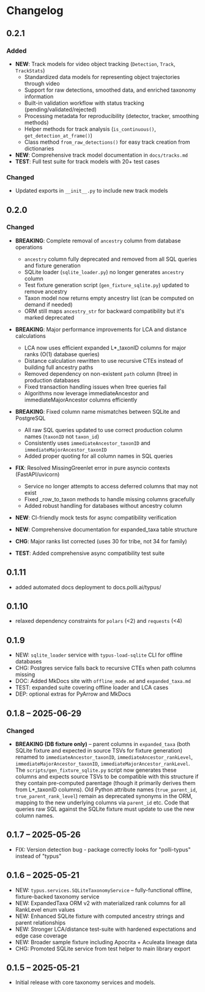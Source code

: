 # Changelog

## 0.2.1
### Added
* **NEW**: Track models for video object tracking (`Detection`, `Track`, `TrackStats`)
  - Standardized data models for representing object trajectories through video
  - Support for raw detections, smoothed data, and enriched taxonomy information
  - Built-in validation workflow with status tracking (pending/validated/rejected)
  - Processing metadata for reproducibility (detector, tracker, smoothing methods)
  - Helper methods for track analysis (`is_continuous()`, `get_detection_at_frame()`)
  - Class method `from_raw_detections()` for easy track creation from dictionaries
* **NEW**: Comprehensive track model documentation in `docs/tracks.md`
* **TEST**: Full test suite for track models with 20+ test cases

### Changed
* Updated exports in `__init__.py` to include new track models

## 0.2.0
### Changed
* **BREAKING**: Complete removal of `ancestry` column from database operations
  - `ancestry` column fully deprecated and removed from all SQL queries and fixture generation
  - SQLite loader (`sqlite_loader.py`) no longer generates `ancestry` column
  - Test fixture generation script (`gen_fixture_sqlite.py`) updated to remove ancestry
  - Taxon model now returns empty ancestry list (can be computed on demand if needed)
  - ORM still maps `ancestry_str` for backward compatibility but it's marked deprecated
  
* **BREAKING**: Major performance improvements for LCA and distance calculations
  - LCA now uses efficient expanded L*_taxonID columns for major ranks (O(1) database queries)
  - Distance calculation rewritten to use recursive CTEs instead of building full ancestry paths
  - Removed dependency on non-existent `path` column (ltree) in production databases
  - Fixed transaction handling issues when ltree queries fail
  - Algorithms now leverage immediateAncestor and immediateMajorAncestor columns efficiently
  
* **BREAKING**: Fixed column name mismatches between SQLite and PostgreSQL
  - All raw SQL queries updated to use correct production column names (`taxonID` not `taxon_id`)
  - Consistently uses `immediateAncestor_taxonID` and `immediateMajorAncestor_taxonID`
  - Added proper quoting for all column names in SQL queries
  
* **FIX**: Resolved MissingGreenlet error in pure asyncio contexts (FastAPI/uvicorn)
  - Service no longer attempts to access deferred columns that may not exist
  - Fixed _row_to_taxon methods to handle missing columns gracefully
  - Added robust handling for databases without ancestry column
  
* **NEW**: CI-friendly mock tests for async compatibility verification
* **NEW**: Comprehensive documentation for expanded_taxa table structure
* **CHG**: Major ranks list corrected (uses 30 for tribe, not 34 for family)
* **TEST**: Added comprehensive async compatibility test suite

## 0.1.11
* added automated docs deployment to docs.polli.ai/typus/

## 0.1.10
* relaxed dependency constraints for `polars` (<2) and `requests` (<4)

## 0.1.9
* NEW: `sqlite_loader` service with `typus-load-sqlite` CLI for offline databases
* CHG: Postgres service falls back to recursive CTEs when path columns missing
* DOC: Added MkDocs site with `offline_mode.md` and `expanded_taxa.md`
* TEST: expanded suite covering offline loader and LCA cases
* DEP: optional extras for PyArrow and MkDocs

## 0.1.8 – 2025-06-29
### Changed
* **BREAKING (DB fixture only)** – parent columns in `expanded_taxa` (both SQLite fixture and expected in source TSVs for fixture generation) renamed to `immediateAncestor_taxonID`, `immediateAncestor_rankLevel`, `immediateMajorAncestor_taxonID`, `immediateMajorAncestor_rankLevel`. The `scripts/gen_fixture_sqlite.py` script now generates these columns and expects source TSVs to be compatible with this structure if they contain pre-computed parentage (though it primarily derives them from L*_taxonID columns).
  Old Python attribute names (`true_parent_id`, `true_parent_rank_level`) remain as deprecated synonyms in the ORM, mapping to the new underlying columns via `parent_id` etc. Code that queries raw SQL against the SQLite fixture must update to use the new column names.

## 0.1.7 – 2025-05-26
* FIX: Version detection bug - package correctly looks for "polli-typus" instead of "typus"

## 0.1.6 – 2025-05-21
* NEW: `typus.services.SQLiteTaxonomyService` – fully-functional offline, fixture-backed taxonomy service
* NEW: ExpandedTaxa ORM v2 with materialized rank columns for all RankLevel enum values
* NEW: Enhanced SQLite fixture with computed ancestry strings and parent relationships
* NEW: Stronger LCA/distance test-suite with hardened expectations and edge case coverage
* NEW: Broader sample fixture including Apocrita + Aculeata lineage data
* CHG: Promoted SQLite service from test helper to main library export

## 0.1.5 – 2025-05-21
* Initial release with core taxonomy services and models.
